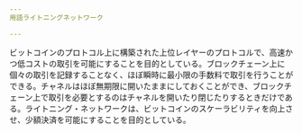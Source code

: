 ```yaml
---
用語ライトニングネットワーク

---
```

ビットコインのプロトコル上に構築された上位レイヤーのプロトコルで、高速かつ低コストの取引を可能にすることを目的としている。ブロックチェーン上に個々の取引を記録することなく、ほぼ瞬時に最小限の手数料で取引を行うことができる。チャネルはほぼ無期限に開いたままにしておくことができ、ブロックチェーン上で取引を必要とするのはチャネルを開いたり閉じたりするときだけである。ライトニング・ネットワークは、ビットコインのスケーラビリティを向上させ、少額決済を可能にすることを目的としている。